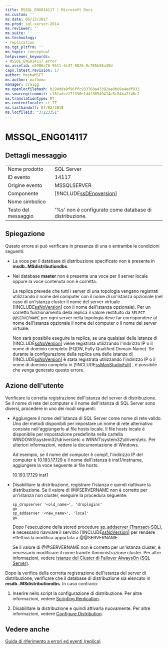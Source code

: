 ```yaml
---
title: MSSQL_ENG014117 | Microsoft Docs
ms.custom: ''
ms.date: 06/13/2017
ms.prod: sql-server-2014
ms.reviewer: ''
ms.suite: ''
ms.technology:
- replication
ms.tgt_pltfrm: ''
ms.topic: conceptual
helpviewer_keywords:
- MSSQL_ENG014117 error
ms.assetid: e5906a76-9511-4c47-8826-8c765b58a39d
caps.latest.revision: 17
author: MashaMSFT
ms.author: mathoma
manager: craigg
ms.openlocfilehash: b290dda9f96ffc933760a43392aa0b69a4edf933
ms.sourcegitcommit: c18fadce27f330e1d4f36549414e5c84ba2f46c2
ms.translationtype: MT
ms.contentlocale: it-IT
ms.lasthandoff: 07/02/2018
ms.locfileid: "37223351"
---
```

# <a name="mssqleng014117"></a>MSSQL_ENG014117
    
## <a name="message-details"></a>Dettagli messaggio  
  
|||  
|-|-|  
|Nome prodotto|SQL Server|  
|ID evento|14117|  
|Origine evento|MSSQLSERVER|  
|Componente|[!INCLUDE[ssDEnoversion](../../includes/ssdenoversion-md.md)]|  
|Nome simbolico||  
|Testo del messaggio|'%s' non è configurato come database di distribuzione.|  
  
## <a name="explanation"></a>Spiegazione  
 Questo errore si può verificare in presenza di una o entrambe le condizioni seguenti:  
  
-   La voce per il database di distribuzione specificato non è presente in **msdb..MSdistributiondbs**.  
  
-   Nel database **master** non è presente una voce per il server locale oppure la voce contenuta non è corretta.  
  
     La replica prevede che tutti i server di una topologia vengano registrati utilizzando il nome del computer con il nome di un'istanza opzionale (nel caso di un'istanza cluster il nome del server virtuale [!INCLUDE[ssNoVersion](../../includes/ssnoversion-md.md)] con il nome dell'istanza opzionale). Per un corretto funzionamento della replica il valore restituito da `SELECT @@SERVERNAME` per ogni server nella topologia deve far corrispondere al nome dell'istanza opzionale il nome del computer o il nome del server virtuale.  
  
     Non sarà possibile eseguire la replica, se una qualsiasi delle istanze di [!INCLUDE[ssNoVersion](../../includes/ssnoversion-md.md)] viene registrata utilizzando l'indirizzo IP o il nome di dominio completo (FQDN, Fully Qualified Domain Name). Se durante la configurazione della replica una delle istanze di [!INCLUDE[ssNoVersion](../../includes/ssnoversion-md.md)] è stata registrata utilizzando l'indirizzo IP o il nome di dominio completo in [!INCLUDE[ssManStudioFull](../../includes/ssmanstudiofull-md.md)] , è possibile che venga generato questo errore.  
  
## <a name="user-action"></a>Azione dell'utente  
 Verificare la corretta registrazione dell'istanza del server di distribuzione. Se il nome di rete del computer e il nome dell'istanza di SQL Server sono diversi, procedere in uno dei modi seguenti:  
  
-   Aggiungere il nome dell'istanza di SQL Server come nome di rete valido. Uno dei metodi disponibili per impostare un nome di rete alternativo consiste nell'aggiungerlo al file hosts locale. Il file hosts locale è disponibile per impostazione predefinita nella cartella WINDOWS\system32\drivers\etc o WINNT\system32\drivers\etc. Per ulteriori informazioni, vedere la documentazione di Windows.  
  
     Ad esempio, se il nome del computer è comp1, l'indirizzo IP del computer è 10.193.17.129 e il nome dell'istanza è inst1/instname, aggiungere la voce seguente al file hosts:  
  
     10.193.17.129 inst1  
  
-   Disabilitare la distribuzione, registrare l'istanza e quindi riattivare la distribuzione. Se il valore di @@SERVERNAME non è corretto per un'istanza non cluster, eseguire la procedura seguente:  
  
    ```  
    sp_dropserver '<old_name>', 'droplogins'  
    go  
    sp_addserver '<new_name>', 'local'  
    go  
    ```  
  
     Dopo l'esecuzione della stored procedure [sp_addserver &#40;Transact-SQL&#41;](/sql/relational-databases/system-stored-procedures/sp-addserver-transact-sql), è necessario riavviare il servizio [!INCLUDE[ssNoVersion](../../includes/ssnoversion-md.md)] per rendere effettiva la modifica apportata a @@SERVERNAME.  
  
     Se il valore di @@SERVERNAME non è corretto per un'istanza cluster, è necessario modificare il nome tramite Amministrazione cluster. Per altre informazioni, vedere [ istanze del Cluster di Failover AlwaysOn (SQL Server)](../../sql-server/failover-clusters/windows/always-on-failover-cluster-instances-sql-server.md).  
  
 Dopo la verifica della corretta registrazione dell'istanza del server di distribuzione, verificare che il database di distribuzione sia elencato in **msdb..MSdistributiondbs**. In caso contrario:  
  
1.  Inserire nello script la configurazione di distribuzione. Per altre informazioni, vedere [Scripting Replication](scripting-replication.md).  
  
2.  Disabilitare la distribuzione e quindi attivarla nuovamente. Per altre informazioni, vedere [Configure Distribution](configure-distribution.md).  
  
## <a name="see-also"></a>Vedere anche  
 [Guida di riferimento a errori ed eventi &#40;replica&#41;](errors-and-events-reference-replication.md)  
  
  
